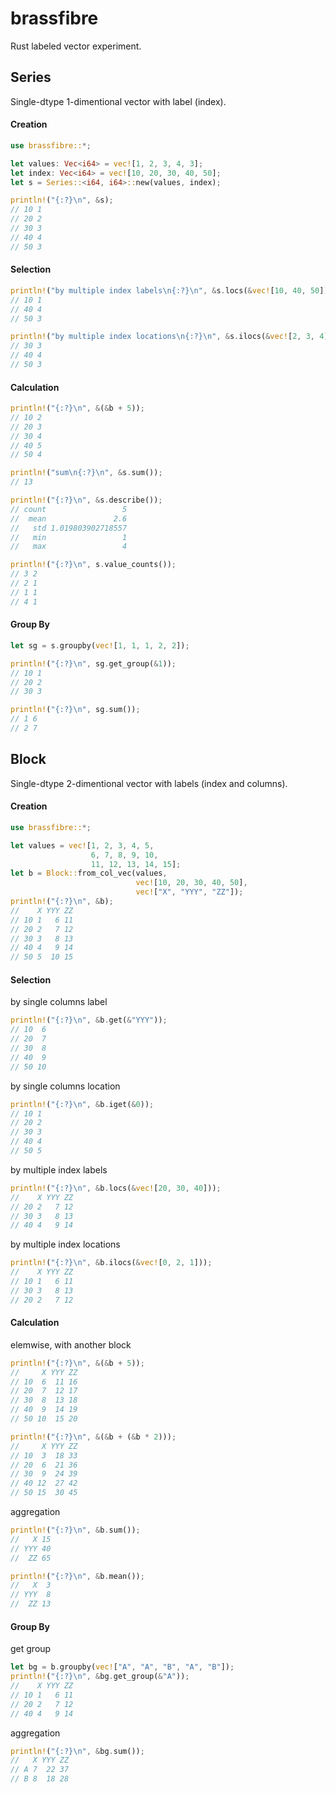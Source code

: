 # brassfibre

Rust labeled vector experiment.

## Series

Single-dtype 1-dimentional vector with label (index).

#### Creation

```rust
use brassfibre::*;

let values: Vec<i64> = vec![1, 2, 3, 4, 3];
let index: Vec<i64> = vec![10, 20, 30, 40, 50];
let s = Series::<i64, i64>::new(values, index);

println!("{:?}\n", &s);
// 10 1
// 20 2
// 30 3
// 40 4
// 50 3
```

#### Selection

```rust
println!("by multiple index labels\n{:?}\n", &s.locs(&vec![10, 40, 50]));
// 10 1
// 40 4
// 50 3

println!("by multiple index locations\n{:?}\n", &s.ilocs(&vec![2, 3, 4]));
// 30 3
// 40 4
// 50 3
```

#### Calculation

```rust
println!("{:?}\n", &(&b + 5));
// 10 2
// 20 3
// 30 4
// 40 5
// 50 4

println!("sum\n{:?}\n", &s.sum());
// 13

println!("{:?}\n", &s.describe());
// count                 5
//  mean               2.6
//   std 1.019803902718557
//   min                 1
//   max                 4

println!("{:?}\n", s.value_counts());
// 3 2
// 2 1
// 1 1
// 4 1
```

#### Group By

```rust
let sg = s.groupby(vec![1, 1, 1, 2, 2]);

println!("{:?}\n", sg.get_group(&1));
// 10 1
// 20 2
// 30 3

println!("{:?}\n", sg.sum());
// 1 6
// 2 7
```

## Block

Single-dtype 2-dimentional vector with labels (index and columns).

#### Creation

```rust
use brassfibre::*;

let values = vec![1, 2, 3, 4, 5,
                  6, 7, 8, 9, 10,
                  11, 12, 13, 14, 15];
let b = Block::from_col_vec(values,
                            vec![10, 20, 30, 40, 50],
                            vec!["X", "YYY", "ZZ"]);
println!("{:?}\n", &b);
//    X YYY ZZ
// 10 1   6 11
// 20 2   7 12
// 30 3   8 13
// 40 4   9 14
// 50 5  10 15
```

#### Selection

by single columns label

```rust
println!("{:?}\n", &b.get(&"YYY"));
// 10  6
// 20  7
// 30  8
// 40  9
// 50 10
```

by single columns location

```rust
println!("{:?}\n", &b.iget(&0));
// 10 1
// 20 2
// 30 3
// 40 4
// 50 5
```

by multiple index labels

```rust
println!("{:?}\n", &b.locs(&vec![20, 30, 40]));
//    X YYY ZZ
// 20 2   7 12
// 30 3   8 13
// 40 4   9 14
```

by multiple index locations

```rust
println!("{:?}\n", &b.ilocs(&vec![0, 2, 1]));
//    X YYY ZZ
// 10 1   6 11
// 30 3   8 13
// 20 2   7 12
```

#### Calculation

elemwise, with another block

```rust
println!("{:?}\n", &(&b + 5));
//     X YYY ZZ
// 10  6  11 16
// 20  7  12 17
// 30  8  13 18
// 40  9  14 19
// 50 10  15 20

println!("{:?}\n", &(&b + (&b * 2)));
//     X YYY ZZ
// 10  3  18 33
// 20  6  21 36
// 30  9  24 39
// 40 12  27 42
// 50 15  30 45
```

aggregation

```rust
println!("{:?}\n", &b.sum());
//   X 15
// YYY 40
//  ZZ 65

println!("{:?}\n", &b.mean());
//   X  3
// YYY  8
//  ZZ 13
```

#### Group By

get group

```rust
let bg = b.groupby(vec!["A", "A", "B", "A", "B"]);
println!("{:?}\n", &bg.get_group(&"A"));
//    X YYY ZZ
// 10 1   6 11
// 20 2   7 12
// 40 4   9 14
```

aggregation

```rust
println!("{:?}\n", &bg.sum());
//   X YYY ZZ
// A 7  22 37
// B 8  18 28
```
